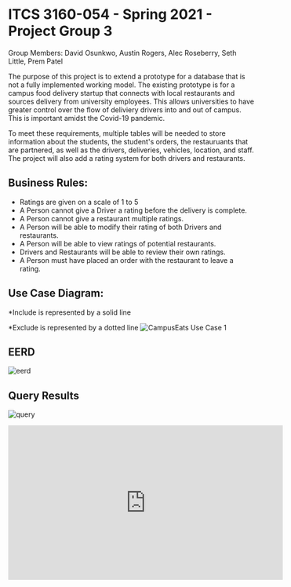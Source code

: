 
# ITCS 3160-054 - Spring 2021 - Project Group 3

Group Members: David Osunkwo, Austin Rogers, Alec Roseberry, Seth Little, Prem Patel

The purpose of this project is to extend a prototype for a database that is not a fully implemented working model. The existing prototype is for a campus food delivery startup that connects with local restaurants and sources delivery from university employees. This allows universities to have greater control over the flow of deliviery drivers into and out of campus. This is important amidst the Covid-19 pandemic. 

To meet these requirements, multiple tables will be needed to store information about the students, the student's orders, the restauruants that are partnered, as well as the drivers, deliveries, vehicles, location, and staff. The project will also add a rating system for both drivers and restaurants.

## Business Rules:
* Ratings are given on a scale of 1 to 5
* A Person cannot give a Driver a rating before the delivery is complete.
* A Person cannot give a restaurant multiple ratings.
* A Person will be able to modify their rating of both Drivers and restaurants.
* A Person will be able to view ratings of potential restaurants.
* Drivers and Restaurants will be able to review their own ratings.
* A Person must have placed an order with the restaurant to leave a rating.


## Use Case Diagram:
*Include is represented by a solid line

*Exclude is represented by a dotted line
![CampusEats Use Case 1](https://user-images.githubusercontent.com/56034248/113525462-17f33000-9583-11eb-8bd1-d0dd94417709.png)


## EERD
![eerd](https://user-images.githubusercontent.com/56034248/114950312-c53a3380-9e20-11eb-835e-31bbcf8e93e2.png)


## Query Results
![query](https://user-images.githubusercontent.com/56034248/114950442-02062a80-9e21-11eb-97f4-a51e3208a534.png)


<iframe width="560" height="315" src="https://www.youtube.com/embed/81yfwqz3dac" title="YouTube video player" frameborder="0" allow="accelerometer; autoplay; clipboard-write; encrypted-media; gyroscope; picture-in-picture" allowfullscreen></iframe>
